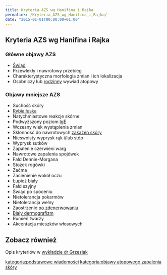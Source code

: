 ```yaml
---
title: Kryteria AZS wg Hanifina i Rajka
permalink: /Kryteria_AZS_wg_Hanifina_i_Rajka/
date: "2015-01-01T00:00:00+01:00"
---
```


Kryteria AZS wg Hanifina i Rajka
--------------------------------

### Główne objawy AZS

-   [Świąd](/atopedia/Świąd "wikilink")
-   Przewlekły i nawrotowy przebieg
-   Charakterystyczna morfologia zmian i ich lokalizacja
-   Osobniczy lub [rodzinny](/atopedia/obciążenie_genetyczne "wikilink") wywiad atopowy

### Objawy mniejsze AZS

-   Suchość skóry
-   [Rybia łuska](/atopedia/Rybia_łuska "wikilink")
-   Natychmiastowe reakcje skórne
-   Podwyższony poziom [IgE](/atopedia/IgE "wikilink")
-   Wczesny wiek wystąpienia zmian
-   Skłonność do nawrotowych [zakażeń skóry](/atopedia/infekcja_skóry "wikilink")
-   Nieswoisty wyprysk rąk i/lub stóp
-   Wyprysk sutków
-   Zapalenie czerwieni warg
-   Nawrotowe zapalenia spojówek
-   Fałd Dennie-Morgana
-   Stożek rogówki
-   Zaćma
-   Zacienienie wokół oczu
-   Łupież biały
-   Fałd szyjny
-   Świąd po spoceniu
-   Nietolerancja pokarmów
-   Nietolerancja wełny
-   Zaostrzenie [po zdenerwowaniu](/atopedia/stres "wikilink")
-   [Biały dermografizm](/atopedia/Biały_dermografizm "wikilink")
-   Rumień twarzy
-   Akcentacja mieszków włosowych

Zobacz również
--------------

Opis kryteriów w [wykładzie dr Grzesiak](/Wykład_dr_Ireny_Grzesiak#Dodatkowe_kryteria "wikilink")

[kategoria:podstawowe wiadomości](/atopedia/kategoria:podstawowe_wiadomości "wikilink") [kategoria:objawy atopowego zapalenia skóry](/atopedia/kategoria:objawy_atopowego_zapalenia_skóry "wikilink")